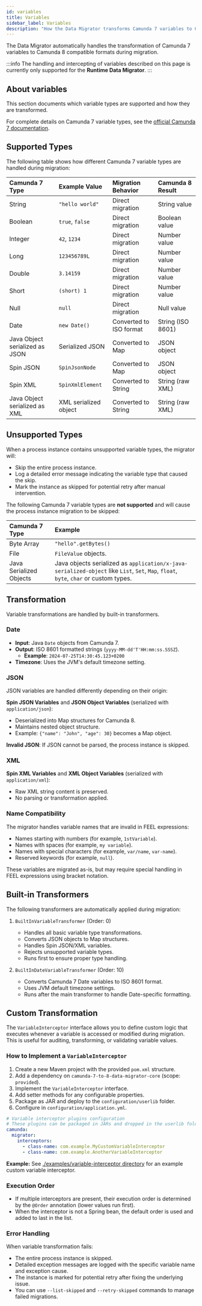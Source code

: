 ```yaml
---
id: variables
title: Variables
sidebar_label: Variables
description: "How the Data Migrator transforms Camunda 7 variables to Camunda 8."
---
```


The Data Migrator automatically handles the transformation of Camunda 7 variables to Camunda 8 compatible formats during migration.

:::info
The handling and intercepting of variables described on this page is currently only supported for the **Runtime Data Migrator**.
:::

## About variables

This section documents which variable types are supported and how they are transformed.

For complete details on Camunda 7 variable types, see the [official Camunda 7 documentation](https://docs.camunda.org/manual/latest/user-guide/process-engine/variables/#supported-variable-values).

## Supported Types

The following table shows how different Camunda 7 variable types are handled during migration:

| Camunda 7 Type                 | Example Value         | Migration Behavior      | Camunda 8 Result  |
| :----------------------------- | :-------------------- | :---------------------- | :---------------- |
| String                         | `"hello world"`       | Direct migration        | String value      |
| Boolean                        | `true`, `false`       | Direct migration        | Boolean value     |
| Integer                        | `42`, `1234`          | Direct migration        | Number value      |
| Long                           | `123456789L`          | Direct migration        | Number value      |
| Double                         | `3.14159`             | Direct migration        | Number value      |
| Short                          | `(short) 1`           | Direct migration        | Number value      |
| Null                           | `null`                | Direct migration        | Null value        |
| Date                           | `new Date()`          | Converted to ISO format | String (ISO 8601) |
| Java Object serialized as JSON | Serialized JSON       | Converted to Map        | JSON object       |
| Spin JSON                      | `SpinJsonNode`        | Converted to Map        | JSON object       |
| Spin XML                       | `SpinXmlElement`      | Converted to String     | String (raw XML)  |
| Java Object serialized as XML  | XML serialized object | Converted to String     | String (raw XML)  |

## Unsupported Types

When a process instance contains unsupported variable types, the migrator will:

- Skip the entire process instance.
- Log a detailed error message indicating the variable type that caused the skip.
- Mark the instance as skipped for potential retry after manual intervention.

The following Camunda 7 variable types are **not supported** and will cause the process instance migration to be skipped:

| Camunda 7 Type          | Example                                                                                                                               |
| :---------------------- | :------------------------------------------------------------------------------------------------------------------------------------ |
| Byte Array              | `"hello".getBytes()`                                                                                                                  |
| File                    | `FileValue` objects.                                                                                                                  |
| Java Serialized Objects | Java objects serialized as `application/x-java-serialized-object` like `List`, `Set`, `Map`, `float`, `byte`, `char` or custom types. |

## Transformation

Variable transformations are handled by built-in transformers.

### Date

- **Input**: Java `Date` objects from Camunda 7.
- **Output**: ISO 8601 formatted strings (`yyyy-MM-dd'T'HH:mm:ss.SSSZ`).
  - **Example**: `2024-07-25T14:30:45.123+0200`
- **Timezone**: Uses the JVM's default timezone setting.

### JSON

JSON variables are handled differently depending on their origin:

**Spin JSON Variables** and **JSON Object Variables** (serialized with `application/json`):

- Deserialized into Map structures for Camunda 8.
- Maintains nested object structure.
- Example: `{"name": "John", "age": 30}` becomes a Map object.

**Invalid JSON**:
If JSON cannot be parsed, the process instance is skipped.

### XML

**Spin XML Variables** and **XML Object Variables** (serialized with `application/xml`):

- Raw XML string content is preserved.
- No parsing or transformation applied.

### Name Compatibility

The migrator handles variable names that are invalid in FEEL expressions:

- Names starting with numbers (for example, `1stVariable`).
- Names with spaces (for example, `my variable`).
- Names with special characters (for example, `var/name`, `var-name`).
- Reserved keywords (for example, `null`).

These variables are migrated as-is, but may require special handling in FEEL expressions using bracket notation.

## Built-in Transformers

The following transformers are automatically applied during migration:

1. `BuiltInVariableTransformer` (Order: 0)

   - Handles all basic variable type transformations.
   - Converts JSON objects to Map structures.
   - Handles Spin JSON/XML variables.
   - Rejects unsupported variable types.
   - Runs first to ensure proper type handling.

2. `BuiltInDateVariableTransformer` (Order: 10)
   - Converts Camunda 7 Date variables to ISO 8601 format.
   - Uses JVM default timezone settings.
   - Runs after the main transformer to handle Date-specific formatting.

## Custom Transformation

The `VariableInterceptor` interface allows you to define custom logic that executes whenever a variable is accessed or modified during migration. This is useful for auditing, transforming, or validating variable values.

### How to Implement a `VariableInterceptor`

1. Create a new Maven project with the provided `pom.xml` structure.
2. Add a dependency on `camunda-7-to-8-data-migrator-core` (scope: `provided`).
3. Implement the `VariableInterceptor` interface.
4. Add setter methods for any configurable properties.
5. Package as JAR and deploy to the `configuration/userlib` folder.
6. Configure in `configuration/application.yml`.

```yaml
# Variable interceptor plugins configuration
# These plugins can be packaged in JARs and dropped in the userlib folder
camunda:
  migrator:
    interceptors:
      - class-name: com.example.MyCustomVariableInterceptor
      - class-name: com.example.AnotherVariableInterceptor
```

**Example:** See [./examples/variable-interceptor directory](https://github.com/camunda/camunda-7-to-8-data-migrator/tree/main/examples/variable-interceptor) for an example custom variable interceptor.

### Execution Order

- If multiple interceptors are present, their execution order is determined by the `@Order` annotation (lower values run first).
- When the interceptor is not a Spring bean, the default order is used and added to last in the list.

### Error Handling

When variable transformation fails:

- The entire process instance is skipped.
- Detailed exception messages are logged with the specific variable name and exception cause.
- The instance is marked for potential retry after fixing the underlying issue.
- You can use `--list-skipped` and `--retry-skipped` commands to manage failed migrations.
